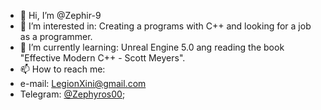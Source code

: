 - 👋 Hi, I’m @Zephir-9
- 👀 I’m interested in: Creating a programs with C++ and looking for a job as a programmer.
- 🌱 I’m currently learning: Unreal Engine 5.0 ang reading the book "Effective
Modern C++ - Scott Meyers".
- 📫 How to reach me:
- e-mail: LegionXini@gmail.com
- Telegram: [@Zephyros00](https://t.me/Zephyros00);

<!---
Zephir-9/Zephir-9 is a ✨ special ✨ repository because its `README.md` (this file) appears on your GitHub profile.
You can click the Preview link to take a look at your changes.
--->

